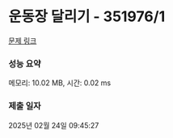# 운동장 달리기 - 351976/1 

[문제 링크](https://level.goorm.io/exam/351976/%EC%9A%B4%EB%8F%99%EC%9E%A5-%EB%8B%AC%EB%A6%AC%EA%B8%B0/quiz/1) 

### 성능 요약

메모리: 10.02 MB, 시간: 0.02 ms

### 제출 일자

2025년 02월 24일 09:45:27

